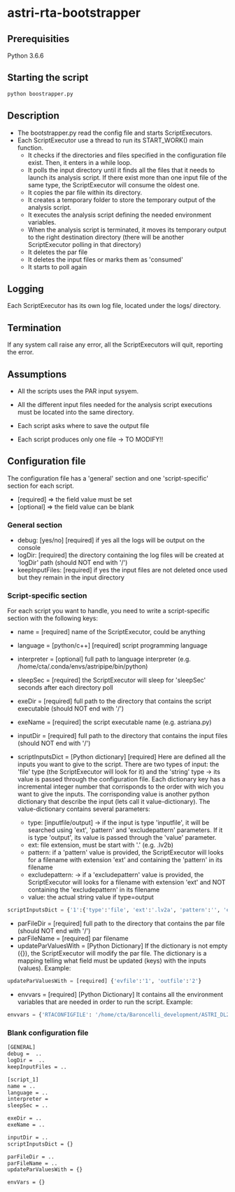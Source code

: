 # astri-rta-bootstrapper

## Prerequisities
Python 3.6.6

## Starting the script
```bash
python boostrapper.py
```
## Description
* The bootstrapper.py read the config file and starts ScriptExecutors.
* Each ScriptExecutor use a thread to run its START_WORK() main function.
  * It checks if the directories and files specified in the configuration file exist. Then, it enters in a while loop.
  * It polls the input directory until it finds all the files that it needs to launch its analysis script. If there exist more than one input file of the same type, the ScriptExecutor will consume the oldest one.
  * It copies the par file within its directory.
  * It creates a temporary folder to store the temporary output of the analysis script.
  * It executes the analysis script defining the needed environment variables.
  * When the analysis script is terminated, it moves its temporary output to the right destination directory (there will be another ScriptExecutor polling in that directory)
  * It deletes the par file
  * It deletes the input files or marks them as 'consumed'
  * It starts to poll again

## Logging
Each ScriptExecutor has its own log file, located under the logs/ directory.

## Termination
If any system call raise any error, all the ScriptExecutors will quit, reporting the error.

## Assumptions
* All the scripts uses the PAR input sysyem.
* All the different input files needed for the analysis script executions must be located into the same directory.
* Each script asks where to save the output file

* Each script produces only one file -> TO MODIFY!!

## Configuration file
The configuration file has a 'general' section and one 'script-specific' section for each script.
* [required] => the field value must be set
* [optional] => the field value can be blank

### General section
* debug: [yes/no] [required] if yes all the logs will be output on the console
* logDir: [required] the directory containing the log files will be created at 'logDir' path (should NOT end with '/')
* keepInputFiles: [required] if yes the input files are not deleted once used but they remain in the input directory

### Script-specific section
For each script you want to handle, you need to write a script-specific section with the following keys:

* name = [required] name of the ScriptExecutor, could be anything
* language = [python/c++] [required] script programming language
* interpreter = [optional] full path to language interpreter (e.g. /home/cta/.conda/envs/astripipe/bin/python)
* sleepSec = [required] the ScriptExecutor will sleep for 'sleepSec' seconds after each directory poll

* exeDir = [required] full path to the directory that contains the script executable (should NOT end with '/')
* exeName = [required] the script executable name (e.g. astriana.py)

* inputDir = [required] full path to the directory that contains the input files (should NOT end with '/')

* scriptInputsDict = [Python dictionary] [required] Here are defined all the inputs you want to give to the script. There are two types of input: the 'file' type (the ScriptExecutor will look for it) and the 'string' type -> its value is passed through the configuration file. Each dictionary key has a incremental integer number that corrisponds to the order with wich you want to give the inputs. The corrisponding value is another python dictionary that describe the input (lets call it value-dictionary). The value-dictionary contains several parameters:
  * type: [inputfile/output] -> if the input is type 'inputfile', it will be searched using 'ext', 'pattern' and 'excludepattern' parameters. If it is type 'output', its value is passed through the 'value' parameter.
  * ext: file extension, must be start with '.' (e.g. .lv2b)
  * pattern: if a 'pattern' value is provided, the ScriptExecutor will looks for a filename with extension 'ext' and containing the 'pattern' in its filename
  * excludepattern: -> if a 'excludepattern' value is provided, the ScriptExecutor will looks for a filename with extension 'ext' and NOT containing the 'excludepattern' in its filename
  * value: the actual string value if type=output

```python
scriptInputsDict = {'1':{'type':'file', 'ext':'.lv2a', 'pattern':'', 'exludepattern':'irf', 'value':''}, '2':{'type':'string', 'ext':'', 'pattern':'', 'exludepattern':'', 'value':'/home/cta/Baroncelli_development/astri-rta-bootstrapper/tmp/dl2b.out/astri.lv2b.tmp'}}
```


* parFileDir = [required] full path to the directory that contains the par file (should NOT end with '/')
* parFileName = [required] par filename
* updateParValuesWith = [Python Dictionary] If the dictionary is not empty ({}), the ScriptExecutor will modify the par file. The dictionary is a mapping telling what field must be updated (keys) with the inputs (values).
Example:
```python
updateParValuesWith = [required] {'evfile':'1', 'outfile':'2'}
```


* envvars = [required] [Python Dictionary] It contains all the environment variables that are needed in order to run the script.
Example:
```python
envvars = {'RTACONFIGFILE': '/home/cta/Baroncelli_development/ASTRI_DL2/RTAlib/Configs/rtalibconfig_evt3', 'PYTHONPATH':'/home/cta/Baroncelli_development/ASTRI_DL2/RTAlib/PyRTAlib:/home/cta/Baroncelli_development/ASTRI_DL2/RTAlib-ASTRI/PyRTAlib', 'PFILES':'/home/cta/Baroncelli_development/astri-rta-bootstrapper'}
```

### Blank configuration file
```bash
[GENERAL]
debug =  ..
logDir =  ..
keepInputFiles = ..

[script_1]
name = ..
language = ..
interpreter =
sleepSec = ..

exeDir = ..
exeName = ..

inputDir = ..
scriptInputsDict = {}

parFileDir = ..
parFileName = ..
updateParValuesWith = {}

envVars = {}
```
